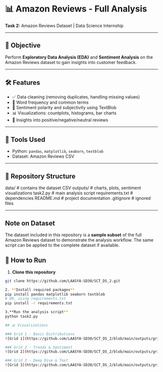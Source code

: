 # 📊 Amazon Reviews - Full Analysis

**Task 2:** Amazon Reviews Dataset | Data Science Internship

---

## 🎯 Objective
Perform **Exploratory Data Analysis (EDA)** and **Sentiment Analysis** on the Amazon Reviews dataset to gain insights into customer feedback.

---

## 🛠 Features
- ✅ Data cleaning (removing duplicates, handling missing values)  
- 📝 Word frequency and common terms  
- 💬 Sentiment polarity and subjectivity using TextBlob  
- 📊 Visualizations: countplots, histograms, bar charts  
- 📌 Insights into positive/negative/neutral reviews  

---

## 🧰 Tools Used
- Python: `pandas`, `matplotlib`, `seaborn`, `textblob`  
- Dataset: Amazon Reviews CSV  

---

## 📁 Repository Structure
data/ # contains the dataset CSV
outputs/ # charts, plots, sentiment visualizations
task2.py # main analysis script
requirements.txt # dependencies
README.md # project documentation
.gitignore # ignored files

---
## Note on Dataset
The dataset included in this repository is a **sample subset** of the full Amazon Reviews dataset to demonstrate the analysis workflow. The same script can be applied to the complete dataset if available. 

## 🚀 How to Run

1. **Clone this repository**  
```bash
git clone https://github.com/LAASYA-SD30/SCT_DS_2.git

2. **Install required packages**
pip install pandas matplotlib seaborn textblob
# OR, using requirements.txt
pip install -r requirements.txt

3.**Run the analysis script**
python task2.py

## 📊 Visualizations

### Grid 1 - Basic Distributions
![Grid 1](https://github.com/LAASYA-SD30/SCT_DS_2/blob/main/outputs/grid1_basic_distributions.png?raw=true)

### Grid 2 - Trends & Sentiment
![Grid 2](https://github.com/LAASYA-SD30/SCT_DS_2/blob/main/outputs/grid2_trends_sentiment.png?raw=true)

### Grid 3 - Deep Dive & Text
![Grid 3](https://github.com/LAASYA-SD30/SCT_DS_2/blob/main/outputs/grid3_deep_dive.png?raw=true)



